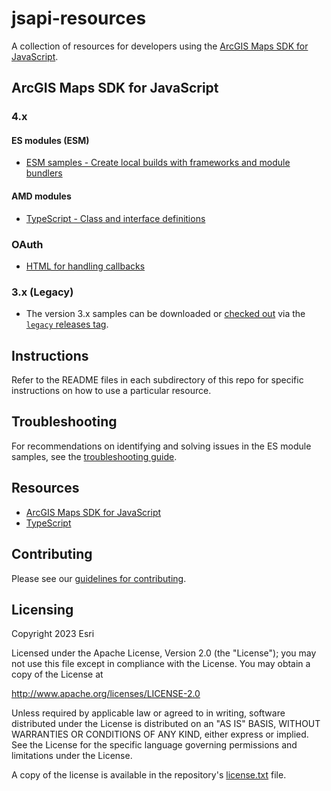 jsapi-resources
===============
A collection of resources for developers using the [ArcGIS Maps SDK for JavaScript](https://js.arcgis.com).

## ArcGIS Maps SDK for JavaScript

### 4.x

#### ES modules (ESM)
* [ESM samples - Create local builds with frameworks and module bundlers](./esm-samples/)

#### AMD modules
* [TypeScript - Class and interface definitions](./4.x/typescript/README.md)

### OAuth
* [HTML for handling callbacks](./oauth/README.md)

### 3.x (Legacy)
* The version 3.x samples can be downloaded or [checked out](https://git-scm.com/book/en/v2/Git-Basics-Tagging) via the [`legacy` releases tag](https://github.com/Esri/jsapi-resources/releases/tag/legacy). 

## Instructions
Refer to the README files in each subdirectory of this repo for specific instructions on how to use a particular resource.

## Troubleshooting
For recommendations on identifying and solving issues in the ES module samples, see the [troubleshooting guide](./TROUBLESHOOTING.md).

## Resources
* [ArcGIS Maps SDK for JavaScript](https://js.arcgis.com)
* [TypeScript](http://www.typescriptlang.org/)

## Contributing

Please see our [guidelines for contributing](CONTRIBUTING.md).

## Licensing
Copyright 2023 Esri

Licensed under the Apache License, Version 2.0 (the "License");
you may not use this file except in compliance with the License.
You may obtain a copy of the License at

   http://www.apache.org/licenses/LICENSE-2.0

Unless required by applicable law or agreed to in writing, software
distributed under the License is distributed on an "AS IS" BASIS,
WITHOUT WARRANTIES OR CONDITIONS OF ANY KIND, either express or implied.
See the License for the specific language governing permissions and
limitations under the License.

A copy of the license is available in the repository's [license.txt](https://github.com/Esri/jsapi-resources/blob/master/license.txt) file.

